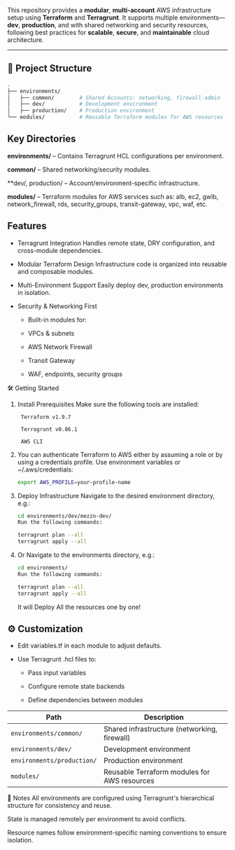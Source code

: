 This repository provides a **modular**, **multi-account** AWS infrastructure setup using **Terraform** and **Terragrunt**. It supports multiple environments—**dev**, **production**, and with shared networking and security resources, following best practices for **scalable**, **secure**, and **maintainable** cloud architecture.

---

## 📁 Project Structure

```bash
.
├── environments/
│   ├── common/        # Shared Accounts: networking, firewall-admin
│   ├── dev/           # Development environment
│   ├── production/    # Production environment
└── modules/           # Reusable Terraform modules for AWS resources
```


## Key Directories
**environments/** – Contains Terragrunt HCL configurations per environment.

**common/** – Shared networking/security modules.

**dev/, production/ – Account/environment-specific infrastructure.

**modules/** – Terraform modules for AWS services such as: alb, ec2, gwlb, network_firewall, rds, security_groups, transit-gateway, vpc, waf, etc.

## Features
- Terragrunt Integration Handles remote state, DRY configuration, and cross-module dependencies.

- Modular Terraform Design Infrastructure code is organized into reusable and composable modules.

- Multi-Environment Support
Easily deploy dev, production environments in isolation.

- Security & Networking First

    - Built-in modules for:
    
    - VPCs & subnets

    - AWS Network Firewall

    - Transit Gateway

    - WAF, endpoints, security groups

🛠 Getting Started
1. Install Prerequisites
Make sure the following tools are installed:

        Terraform v1.9.7
        
        Terragrunt v0.86.1
        
        AWS CLI

2. You can authenticate Terraform to AWS either by assuming a role or by using a credentials profile.
Use environment variables or ~/.aws/credentials:

    ``` bash
    export AWS_PROFILE=your-profile-name
    ```

3. Deploy Infrastructure
Navigate to the desired environment directory, e.g.:

    ```bash
    cd environments/dev/mezzo-dev/
    Run the following commands:
    ```
    ```bash
    terragrunt plan --all
    terragrunt apply --all
    ```

4. Or Navigate to the environments directory, e.g.:

    ```bash
    cd environments/
    Run the following commands:
    ```
    ```bash
    terragrunt plan --all
    terragrunt apply --all
    ```
    It will Deploy All the resources one by one!

## ⚙️ Customization
- Edit variables.tf in each module to adjust defaults.

- Use Terragrunt .hcl files to:
    - Pass input variables

    - Configure remote state backends

    - Define dependencies between modules

| Path                       | Description                                  |
| -------------------------- | -------------------------------------------- |
| `environments/common/`     | Shared infrastructure (networking, firewall) |
| `environments/dev/`        | Development environment                      |
| `environments/production/` | Production environment                       |
| `modules/`                 | Reusable Terraform modules for AWS resources |


📌 Notes
All environments are configured using Terragrunt's hierarchical structure for consistency and reuse.

State is managed remotely per environment to avoid conflicts.

Resource names follow environment-specific naming conventions to ensure isolation.